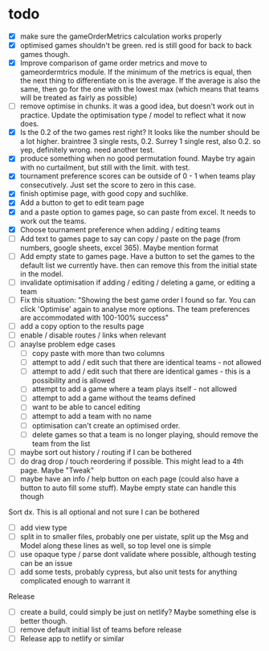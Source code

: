 # todo

- [x] make sure the gameOrderMetrics calculation works properly
- [x] optimised games shouldn't be green. red is still good for back to back games though.
- [x] Improve comparison of game order metrics and move to gameordermtrics module. If the minimum of the metrics is equal, then the next thing to differentiate on is the average. If the average is also the same, then go for the one with the lowest max (which means that teams will be treated as fairly as possible)
- [ ] remove optimise in chunks. it was a good idea, but doesn't work out in practice. Update the optimisation type / model to reflect what it now does.
- [x] Is the 0.2 of the two games rest right? It looks like the number should be a lot higher. braintree 3 single rests, 0.2. Surrey 1 single rest, also 0.2. so yep, definitely wrong. need another test.
- [x] produce something when no good permutation found. Maybe try again with no curtailment, but still with the limit. with test.
- [x] tournament preference scores can be outside of 0 - 1 when teams play consecutively. Just set the score to zero in this case.
- [x] finish optimise page, with good copy and suchlike.
- [x] Add a button to get to edit team page
- [x] and a paste option to games page, so can paste from excel. It needs to work out the teams.
- [x] Choose tournament preference when adding / editing teams
- [ ] Add text to games page to say can copy / paste on the page (from numbers, google sheets, excel 365). Maybe mention format
- [ ] Add empty state to games page. Have a button to set the games to the default list we currently have. then can remove this from the initial state in the model.
- [ ] invalidate optimisation if adding / editing / deleting a game, or editing a team
- [ ] Fix this situation: "Showing the best game order I found so far. You can click 'Optimise' again to analyse more options. The team preferences are accommodated with 100-100% success"
- [ ] add a copy option to the results page
- [ ] enable / disable routes / links when relevant
- [ ] anaylse problem edge cases
  - [ ] copy paste with more than two columns
  - [ ] attempt to add / edit such that there are identical teams - not allowed
  - [ ] attempt to add / edit such that there are identical games - this is a possibility and is allowed
  - [ ] attempt to add a game where a team plays itself - not allowed
  - [ ] attempt to add a game without the teams defined
  - [ ] want to be able to cancel editing
  - [ ] attempt to add a team with no name
  - [ ] optimisation can't create an optimised order.
  - [ ] delete games so that a team is no longer playing, should remove the team from the list
- [ ] maybe sort out history / routing if I can be bothered
- [ ] do drag drop / touch reordering if possible. This might lead to a 4th page. Maybe "Tweak"
- [ ] maybe have an info / help button on each page (could also have a button to auto fill some stuff). Maybe empty state can handle this though

Sort dx. This is all optional and not sure I can be bothered

- [ ] add view type
- [ ] split in to smaller files, probably one per uistate, split up the Msg and Model along these lines as well, so top level one is simple
- [ ] use opaque type / parse dont validate where possible, although testing can be an issue
- [ ] add some tests, probably cypress, but also unit tests for anything complicated enough to warrant it

Release

- [ ] create a build, could simply be just on netlify? Maybe something else is better though.
- [ ] remove default initial list of teams before release
- [ ] Release app to netlify or similar
